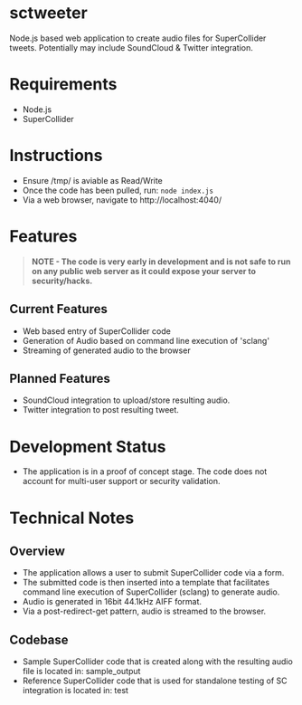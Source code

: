 sctweeter
=========

Node.js based web application to create audio files for SuperCollider tweets. Potentially may include SoundCloud &amp; Twitter integration.

Requirements
=========
- Node.js
- SuperCollider

Instructions
=========
- Ensure /tmp/ is aviable as Read/Write
- Once the code has been pulled, run: <code>node index.js</code>
- Via a web browser, navigate to http://localhost:4040/

Features
=========

> **NOTE - The code is very early in development and is not safe to run on any public web server as it could expose your server to security/hacks.**

Current Features
---------

- Web based entry of SuperCollider code
- Generation of Audio based on command line execution of 'sclang'
- Streaming of generated audio to the browser

Planned Features
---------

- SoundCloud integration to upload/store resulting audio.
- Twitter integration to post resulting tweet.


Development Status
=========

- The application is in a proof of concept stage. The code does not account for multi-user support or security validation.

Technical Notes
=========

Overview
---------

- The application allows a user to submit SuperCollider code via a form. 
- The submitted code is then inserted into a template that facilitates command line execution of SuperCollider (sclang) to generate audio.
- Audio is generated in 16bit 44.1kHz AIFF format.
- Via a post-redirect-get pattern, audio is streamed to the browser.

Codebase
---------

- Sample SuperCollider code that is created along with the resulting audio file is located in: sample_output
- Reference SuperCollider code that is used for standalone testing of SC integration is located in: test


